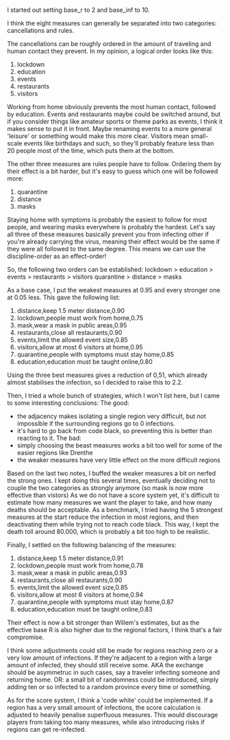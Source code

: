 I started out setting base_r to 2 and base_inf to 10.

I think the eight measures can generally be separated into two categories: cancellations and rules.

The cancellations can be roughly ordered in the amount of traveling and human contact they prevent. In my opinion, a logical order looks like this:
1. lockdown
2. education
3. events
4. restaurants
5. visitors

Working from home obviously prevents the most human contact, followed by education.
Events and restaurants maybe could be switched around, but if you consider things like amateur sports or theme parks as events, I think it makes sense to put it in front. 
Maybe renaming events to a more general 'leisure' or something would make this more clear.
Visitors mean small-scale events like birthdays and such, so they'll probably feature less than 20 people most of the time, which puts them at the bottom.


The other three measures are rules people have to follow. 
Ordering them by their effect is a bit harder, but it's easy to guess which one will be followed more:
1. quarantine
2. distance
3. masks

Staying home with symptoms is probably the easiest to follow for most people, and wearing masks everywhere is probably the hardest.
Let's say all three of these measures basically prevent you from infecting other if you're already carrying the virus, meaning their effect would be the same if they were all followed to the same degree.
This means we can use the discipline-order as an effect-order!

So, the following two orders can be established:
lockdown > education > events > restaurants > visitors
quarantine > distance > masks

As a base case, I put the weakest measures at 0.95 and every stronger one at 0.05 less. This gave the following list:
1. distance,keep 1.5 meter distance,0.90
2. lockdown,people must work from home,0.75
3. mask,wear a mask in public areas,0.95
4. restaurants,close all restaurants,0.90
5. events,limit the allowed event size,0.85
6. visitors,allow at most 6 visitors at home,0.95
7. quarantine,people with symptoms must stay home,0.85
8. education,education must be taught online,0.80

Using the three best measures gives a reduction of 0,51, which already almost stabilises the infection,
so I decided to raise this to 2.2.

Then, I tried a whole bunch of strategies, which I won't list here, but I came to some interesting conclusions:
The good:
- the adjacency makes isolating a single region very difficult, but not impossible if the surrounding regions go to 0 infections.
- it's hard to go back from code black, so preventing this is better than reacting to it.
The bad:
- simply choosing the beast measures works a bit too well for some of the easier regions like Drenthe
- the weaker measures have very little effect on the more difficult regions

Based on the last two notes, I buffed the weaker measures a bit on nerfed the strong ones. 
I kept doing this several times, eventually deciding not to couple the two categories as strongly anymore (so mask is now more effective than vistors)
As we do not have a score system yet, it's difficult to estimate how many measures we want the player to take, and how many deaths should be acceptable.
As a benchmark, I tried having the 5 strongest measures at the start reduce the infection in most regions, and then deactivating them while trying not to reach code black.
This way, I kept the death toll around 80.000, which is probably a bit too high to be realistic.

Finally, I settled on the following balancing of the measures:
1. distance,keep 1.5 meter distance,0.91
2. lockdown,people must work from home,0.78
3. mask,wear a mask in public areas,0.93
4. restaurants,close all restaurants,0.90
5. events,limit the allowed event size,0.85
6. visitors,allow at most 6 visitors at home,0.94
7. quarantine,people with symptoms must stay home,0.87
8. education,education must be taught online,0.83

Their effect is now a bit stronger than Willem's estimates, but as the effective base R is also higher due to the regional factors, I think that's a fair compromise.

I think some adjustments could still be made for regions reaching zero or a very low amount of infections.
If they're adjacent to a region with a large amount of infected, they should still receive some. 
AKA the exchange should be asymmetruc in such cases, say a traveler infecting someone and returning home.
OR: a small bit of randomness could be introduced, simply adding ten or so infected to a random province every time or something.

As for the score system, I think a 'code white' could be implemented. If a region has a very small amount of infections, 
the score calculation is adjusted to heavily penalise superfluous measures. This would discourage players from taking too many measures,
while also introducing risks if regions can get re-infected.